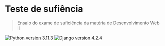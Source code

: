 # Teste de sufiência 
> Ensaio do exame de suficiência da matéria de Desenvolvimento Web II


[![Python version 3.11.3][python-badge]][python-url]
[![Django version 4.2.4][django-badge]][django-url]

[python-badge]: (https://badgen.net/badge/Python/3.11.3/blue)
[python-url]: (https://www.python.org/)
[django-badge]: (https://badgen.net/badge/Django/4.2.4/green)
[django-url]: (https://www.djangoproject.com/)

